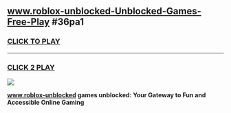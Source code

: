 
## www.roblox-unblocked-Unblocked-Games-Free-Play #36pa1
<h3>
<a href="https://us.freeplayer.one?title=www.roblox-unblocked&ref=9M">CLICK TO PLAY</a></h3>
<hr>

<h3>
<a href="https://us.freeplayer.one?title=www.roblox-unblocked&ref=9M">CLICK 2 PLAY</a>
  
</h3>

<a href="https://us.freeplayer.one?title=www.roblox-unblocked&ref=9M"><img src="https://clearcache.store/games.png"></a>


**www.roblox-unblocked games unblocked: Your Gateway to Fun and Accessible Online Gaming**
